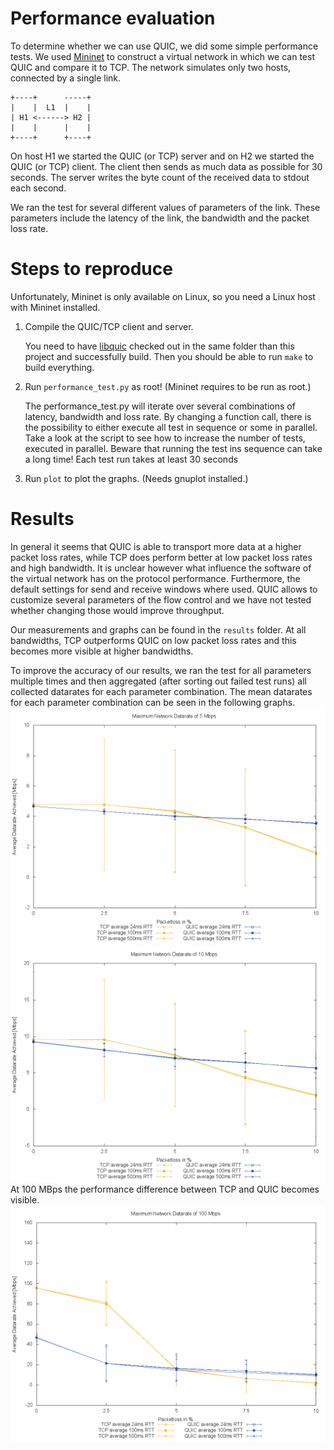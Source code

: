 # Performance evaluation
To determine whether we can use QUIC, we did some simple performance tests.
We used [Mininet](http://mininet.org/) to construct a virtual network in which we can test QUIC and compare it to TCP.
The network simulates only two hosts, connected by a single link.

```
+----+      -----+
|    |  L1  |    |
| H1 <------> H2 |
|    |      |    |
+----+      +----+
```

On host H1 we started the QUIC (or TCP) server and on H2 we started the QUIC (or TCP) client.
The client then sends as much data as possible for 30 seconds.
The server writes the byte count of the received data to stdout each second.

We ran the test for several different values of parameters of the link.
These parameters include the latency of the link, the bandwidth and the packet loss rate.

# Steps to reproduce
Unfortunately, Mininet is only available on Linux, so you need a Linux host with Mininet installed.

1. Compile the QUIC/TCP client and server.

    You need to have [libquic](https://github.com/devsisters/libquic) checked out in the same folder than this project and successfully build.
    Then you should be able to run `make` to build everything.

2. Run `performance_test.py` as root! (Mininet requires to be run as root.)

    The performance_test.py will iterate over several combinations of latency, bandwidth and loss rate.
    By changing a function call, there is the possibility to either execute all test in sequence or some in parallel.
    Take a look at the script to see how to increase the number of tests, executed in parallel.
    Beware that running the test ins sequence can take a long time! Each test run takes at least 30 seconds

3. Run `plot` to plot the graphs. (Needs gnuplot installed.)

# Results
In general it seems that QUIC is able to transport more data at a higher packet loss rates, while TCP does perform better at low packet loss rates and high bandwidth.
It is unclear however what influence the software of the virtual network has on the protocol performance.
Furthermore, the default settings for send and receive windows where used. QUIC allows to customize several parameters of the flow control and we have not tested whether changing those would improve throughput.

Our measurements and graphs can be found in the `results` folder.
At all bandwidths, TCP outperforms QUIC on low packet loss rates and this becomes more visible at higher bandwidths.

To improve the accuracy of our results, we ran the test for all parameters multiple times and then aggregated (after sorting out failed test runs) all collected datarates for each parameter combination.
The mean datarates for each parameter combination can be seen in the following graphs.
![Graph: 5 Mbps](results/datarate-to-loss_5Mbps.png)
![Graph: 10 Mbps](results/datarate-to-loss_10Mbps.png)
At 100 MBps the performance difference between TCP and QUIC becomes visible.
![Graph: 100 Mbps](results/datarate-to-loss_100Mbps.png)
